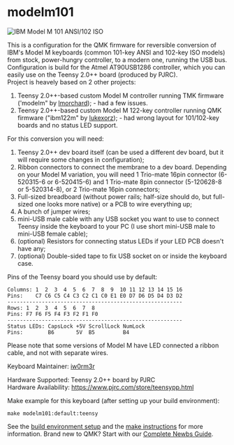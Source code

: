 # modelm101

![IBM Model M 101 ANSI/102 ISO](https://i.imgur.com/DAE3W7g.jpg)

This is a configuration for the QMK firmware for reversible conversion of IBM's Model M keyboards (common 101-key ANSI and 102-key ISO models) from stock, power-hungry controller, to a modern one, running the USB bus.  
Configuration is build for the Atmel AT90USB1286 controller, which you can easily use on the Teensy 2.0++ board (produced by PJRC).  
Project is heavely based on 2 other projects:
1. Teensy 2.0++-based custom Model M controller running TMK firmware ('modelm" by [lmorchard](https://blog.lmorchard.com/2016/02/21/modelm-controller/)); - had a few issues.
2. Teensy 2.0++-based custom Model M 122-key controller running QMK firmware ("ibm122m" by [lukexorz](https://github.com/lukexorz)); - had wrong layout for 101/102-key boards and no status LED support.

For this conversion you will need:  
1. Teensy 2.0++ dev board itself (can be used a different dev board, but it will require some changes in configuration);
2. Ribbon connectors to connect the membrane to a dev board. Depending on your Model M variation, you will need 1 Trio-mate 16pin connector (6-520315-6 or 6-520415-6) and 1 Trio-mate 8pin connector (5-120628-8 or 5-520314-8), or 2 Trio-mate 16pin connectors;
3. Full-sized breadboard (without power rails; half-size should do, but full-sized one looks more native) or a PCB to wire everything up;
4. A bunch of jumper wires;
5. mini-USB male cable with any USB socket you want to use to connect Teensy inside the keyboard to your PC (I use short mini-USB male to mini-USB female cable);
6. (optional) Resistors for connecting status LEDs if your LED PCB doesn't have any;
7. (optional) Double-sided tape to fix USB socket on or inside the keyboard case.

Pins of the Teensy board you should use by default:
```  
Columns: 1  2  3  4  5  6  7  8  9  10 11 12 13 14 15 16  
Pins:    C7 C6 C5 C4 C3 C2 C1 C0 E1 E0 D7 D6 D5 D4 D3 D2  
--------------------------------------------------------  
Rows: 1  2  3  4  5  6  7  8  
Pins: F7 F6 F5 F4 F3 F2 F1 F0  
--------------------------------------------------------  
Status LEDs: CapsLock +5V ScrollLock NumLock  
Pins:        B6       5V  B5         B4  
```  

Please note that some versions of Model M have LED connected a ribbon cable, and not with separate wires.  

Keyboard Maintainer: [iw0rm3r](https://github.com/iw0rm3r)  

Hardware Supported: Teensy 2.0++ board by PJRC  
Hardware Availability: https://www.pjrc.com/store/teensypp.html 

Make example for this keyboard (after setting up your build environment):

    make modelm101:default:teensy

See the [build environment setup](https://docs.qmk.fm/#/getting_started_build_tools) and the [make instructions](https://docs.qmk.fm/#/getting_started_make_guide) for more information. Brand new to QMK? Start with our [Complete Newbs Guide](https://docs.qmk.fm/#/newbs).
